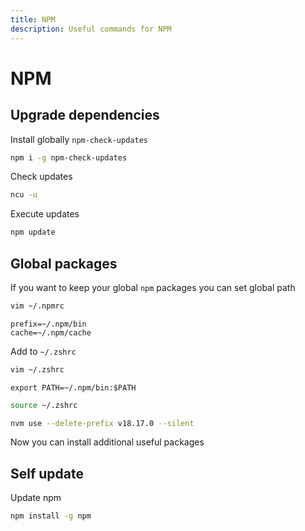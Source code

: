 ```yaml
---
title: NPM
description: Useful commands for NPM
---
```


# NPM

## Upgrade dependencies

Install globally `npm-check-updates`

```sh
npm i -g npm-check-updates
```

Check updates

```sh
ncu -u
```

Execute updates

```sh
npm update
```

## Global packages

If you want to keep your global `npm` packages you can set global path

```sh
vim ~/.npmrc
```

```sh[~/.npmrc]
prefix=~/.npm/bin
cache=~/.npm/cache
```

Add to `~/.zshrc`

```sh
vim ~/.zshrc
```

```sh[~/.zshrc]
export PATH=~/.npm/bin:$PATH
```

```sh
source ~/.zshrc
```

```sh
nvm use --delete-prefix v18.17.0 --silent
```

Now you can install additional useful packages

## Self update

Update npm

```sh
npm install -g npm
```
